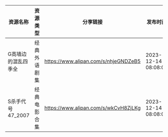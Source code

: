 | 资源名称         | 资源类型   | 分享链接                                 | 发布时间                |
| ------------ | ------ | ------------------------------------ | ------------------- |
| G高墙边的混乱四季全   | 经典外语剧集 | https://www.alipan.com/s/nhjeGNDZeB5 | 2023-12-14 08:08:09 |
| S杀手代号47_2007 | 经典电影合集 | https://www.alipan.com/s/wkCvH8ZjLKg | 2023-12-14 08:08:04 |
